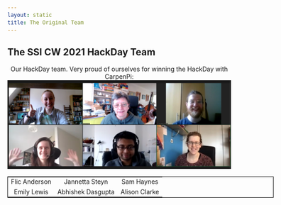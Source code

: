 ```yaml
---
layout: static
title: The Original Team
---
```


## The SSI CW 2021 HackDay Team

<center>
Our HackDay team. Very proud of ourselves for winning the HackDay with CarpenPi:

<img src="/images/SSICW2021_HackDayWinners.png" width="600" alt="Zoom screen shot of the CarpenPi Team at SSI CW 2021">


<table style="width:600px; text-align:center;border: 1px solid black">
<tr>
  <td>Flic Anderson</td><td>Jannetta Steyn</td><td>Sam Haynes</td>
</tr><tr>
  <td>Emily Lewis</td><td>Abhishek Dasgupta</td><td>Alison Clarke</td>
</tr>
</table>
</center>
